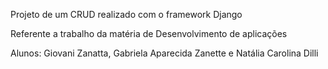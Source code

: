 Projeto de um CRUD realizado com o framework Django 

Referente a trabalho da matéria de Desenvolvimento de aplicações 

Alunos: Giovani Zanatta, Gabriela Aparecida Zanette e 
Natália Carolina Dilli
